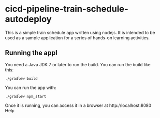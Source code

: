 # cicd-pipeline-train-schedule-autodeploy

This is a simple train schedule app written using nodejs. It is intended to be used as a sample application for a series of hands-on learning activities.

## Running the appl

You need a Java JDK 7 or later to run the build. You can run the build like this:

    ./gradlew build

You can run the app with:

    ./gradlew npm_start

Once it is running, you can access it in a browser at http://localhost:8080
Help
